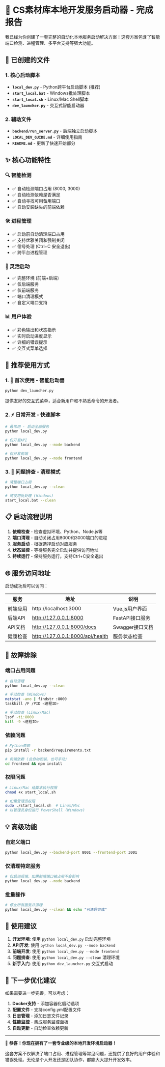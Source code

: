 # 🎉 CS素材库本地开发服务启动器 - 完成报告

我已经为你创建了一套完整的自动化本地服务启动解决方案！这套方案包含了智能端口检测、进程管理、多平台支持等强大功能。

## 🚀 已创建的文件

### 1. 核心启动脚本
- **`local_dev.py`** - Python跨平台启动脚本 (推荐)
- **`start_local.bat`** - Windows批处理脚本  
- **`start_local.sh`** - Linux/Mac Shell脚本
- **`dev_launcher.py`** - 交互式智能启动器

### 2. 辅助文件
- **`backend/run_server.py`** - 后端独立启动脚本
- **`LOCAL_DEV_GUIDE.md`** - 详细使用指南
- **`README.md`** - 更新了快速开始部分

## ✨ 核心功能特性

### 🔍 智能检测
- ✅ 自动检测端口占用 (8000, 3000)
- ✅ 自动检测依赖是否满足
- ✅ 自动寻找可用备用端口
- ✅ 自动安装缺失的前端依赖

### 🛠️ 进程管理  
- ✅ 启动前自动清理端口占用
- ✅ 支持优雅关闭和强制关闭
- ✅ 信号处理 (Ctrl+C 安全退出)
- ✅ 跨平台进程管理

### 🎯 灵活启动
- ✅ 完整环境 (前端+后端)
- ✅ 仅后端服务
- ✅ 仅前端服务  
- ✅ 端口清理模式
- ✅ 自定义端口支持

### 📊 用户体验
- ✅ 彩色输出和状态指示
- ✅ 实时启动进度显示
- ✅ 详细的错误提示
- ✅ 交互式菜单选择

## 🌟 推荐使用方式

### 1. 🎯 首次使用 - 智能启动器
```bash
python dev_launcher.py
```
提供友好的交互式菜单，适合新用户和不熟悉命令的开发者。

### 2. ⚡ 日常开发 - 快速脚本
```bash
# 最常用 - 启动全部服务
python local_dev.py

# 仅开发API
python local_dev.py --mode backend

# 仅开发前端
python local_dev.py --mode frontend
```

### 3. 🧹 问题排查 - 清理模式
```bash
# 清理端口占用
python local_dev.py --clean

# 或使用批处理 (Windows)
start_local.bat --clean
```

## 📋 启动流程说明

1. **依赖检查** - 检查虚拟环境、Python、Node.js等
2. **端口清理** - 自动关闭占用8000和3000端口的进程
3. **服务启动** - 根据选择启动对应服务
4. **状态监控** - 等待服务完全启动并提供访问地址
5. **持续运行** - 保持服务运行，支持Ctrl+C安全退出

## 🌐 服务访问地址

启动成功后可以访问：

| 服务 | 地址 | 说明 |
|------|------|------|
| 前端应用 | http://localhost:3000 | Vue.js用户界面 |
| 后端API | http://127.0.0.1:8000 | FastAPI接口服务 |
| API文档 | http://127.0.0.1:8000/docs | Swagger接口文档 |
| 健康检查 | http://127.0.0.1:8000/api/health | 服务状态检查 |

## 🐛 故障排除

### 端口占用问题
```bash
# 自动清理
python local_dev.py --clean

# 手动检查 (Windows)
netstat -ano | findstr :8000
taskkill /F /PID <进程ID>

# 手动检查 (Linux/Mac)  
lsof -ti:8000
kill -9 <进程ID>
```

### 依赖问题
```bash
# Python依赖
pip install -r backend/requirements.txt

# 前端依赖 (会自动安装，也可手动)
cd frontend && npm install
```

### 权限问题
```bash
# Linux/Mac 给脚本执行权限
chmod +x start_local.sh

# 如需管理员权限
sudo ./start_local.sh  # Linux/Mac
# 以管理员身份运行 PowerShell (Windows)
```

## 💡 高级功能

### 自定义端口
```bash
python local_dev.py --backend-port 8001 --frontend-port 3001
```

### 仅清理特定服务
```bash
# 仅启动后端，如果前端端口被占用不会影响
python local_dev.py --mode backend
```

### 批量操作
```bash
# 停止所有服务并清理
python local_dev.py --clean && echo "已清理完成"
```

## 🎯 使用建议

1. **开发环境**: 使用 `python local_dev.py` 启动完整环境
2. **API开发**: 使用 `python local_dev.py --mode backend` 
3. **前端开发**: 使用 `python local_dev.py --mode frontend`
4. **问题排查**: 使用 `python local_dev.py --clean` 清理环境
5. **新手入门**: 使用 `python dev_launcher.py` 交互式启动

## 🔄 下一步优化建议

如果需要进一步完善，可以考虑：

1. **Docker支持** - 添加容器化启动选项
2. **配置文件** - 支持config.yml配置文件
3. **日志管理** - 添加日志文件记录
4. **性能监控** - 集成服务监控面板
5. **自动更新** - 自动检查依赖更新

---

🎉 **恭喜！你现在拥有了一套专业级的本地开发环境启动器！**

这套方案不仅解决了端口占用、进程管理等常见问题，还提供了良好的用户体验和错误处理。无论是个人开发还是团队协作，都能大大提升开发效率。
